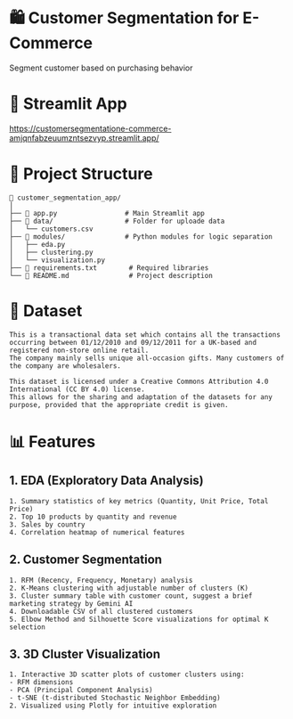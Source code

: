 # 🛍️ Customer Segmentation for E-Commerce
Segment customer based on purchasing behavior

# 🔗 Streamlit App
https://customersegmentatione-commerce-amjqnfabzeuumzntsezvyp.streamlit.app/

# 🧠 Project Structure
```plaintext
📁 customer_segmentation_app/
│
├── 📄 app.py                 # Main Streamlit app
├── 📁 data/                  # Folder for uploade data
│   └── customers.csv
├── 📁 modules/               # Python modules for logic separation
│   ├── eda.py                
│   ├── clustering.py         
│   └── visualization.py      
├── 📄 requirements.txt        # Required libraries
└── 📄 README.md               # Project description
```
# 📁 Dataset
```plaintext
This is a transactional data set which contains all the transactions occurring between 01/12/2010 and 09/12/2011 for a UK-based and registered non-store online retail.
The company mainly sells unique all-occasion gifts. Many customers of the company are wholesalers.
```
```plaintext
This dataset is licensed under a Creative Commons Attribution 4.0 International (CC BY 4.0) license.
This allows for the sharing and adaptation of the datasets for any purpose, provided that the appropriate credit is given.
```
# 📊 Features
## 1. EDA (Exploratory Data Analysis)
```plaintext
1. Summary statistics of key metrics (Quantity, Unit Price, Total Price)
2. Top 10 products by quantity and revenue
3. Sales by country
4. Correlation heatmap of numerical features
```
## 2. Customer Segmentation
```plaintext
1. RFM (Recency, Frequency, Monetary) analysis
2. K-Means clustering with adjustable number of clusters (K)
3. Cluster summary table with customer count, suggest a brief marketing strategy by Gemini AI
4. Downloadable CSV of all clustered customers
5. Elbow Method and Silhouette Score visualizations for optimal K selection
```
## 3. 3D Cluster Visualization
```plaintext
1. Interactive 3D scatter plots of customer clusters using:
- RFM dimensions
- PCA (Principal Component Analysis)
- t-SNE (t-distributed Stochastic Neighbor Embedding)
2. Visualized using Plotly for intuitive exploration
```
